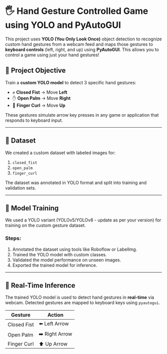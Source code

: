 # 🖐️ Hand Gesture Controlled Game using YOLO and PyAutoGUI

This project uses **YOLO (You Only Look Once)** object detection to recognize custom hand gestures from a webcam feed and maps those gestures to **keyboard controls** (left, right, and up) using **PyAutoGUI**. This allows you to control a game using just your hand gestures!

## 🎯 Project Objective

Train a **custom YOLO model** to detect 3 specific hand gestures:

- ✊ **Closed Fist** → Move **Left**
- ✋ **Open Palm** → Move **Right**
- 🤏 **Finger Curl** → Move **Up**

These gestures simulate arrow key presses in any game or application that responds to keyboard input.

---

## 📁 Dataset

We created a custom dataset with labeled images for:

1. `closed_fist`
2. `open_palm`
3. `finger_curl`

The dataset was annotated in YOLO format and split into training and validation sets.

---

## 🧠 Model Training

We used a YOLO variant (YOLOv5/YOLOv8 - update as per your version) for training on the custom gesture dataset.

### Steps:

1. Annotated the dataset using tools like Roboflow or LabelImg.
2. Trained the YOLO model with custom classes.
3. Validated the model performance on unseen images.
4. Exported the trained model for inference.

---

## 🧪 Real-Time Inference

The trained YOLO model is used to detect hand gestures in **real-time** via webcam. Detected gestures are mapped to keyboard keys using `pyautogui`.

| Gesture       | Action       |
|---------------|--------------|
| Closed Fist   | ⬅️ Left Arrow |
| Open Palm     | ➡️ Right Arrow|
| Finger Curl   | ⬆️ Up Arrow   |

